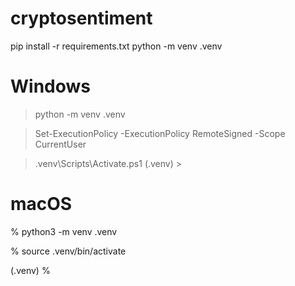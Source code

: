 # cryptosentiment
pip install -r requirements.txt
python -m venv .venv


# Windows
> python -m venv .venv


> Set-ExecutionPolicy -ExecutionPolicy RemoteSigned -Scope CurrentUser


> .venv\Scripts\Activate.ps1
(.venv) >

# macOS
% python3 -m venv .venv


% source .venv/bin/activate


(.venv) %

